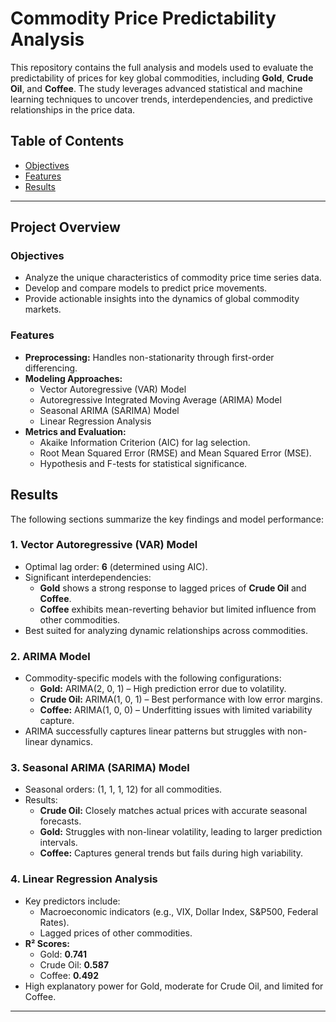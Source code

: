 # Commodity Price Predictability Analysis

This repository contains the full analysis and models used to evaluate the predictability of prices for key global commodities, including **Gold**, **Crude Oil**, and **Coffee**. The study leverages advanced statistical and machine learning techniques to uncover trends, interdependencies, and predictive relationships in the price data.

## Table of Contents
- [Objectives](#objectives)
- [Features](#features)
- [Results](#results)
---


## Project Overview

### Objectives
- Analyze the unique characteristics of commodity price time series data.
- Develop and compare models to predict price movements.
- Provide actionable insights into the dynamics of global commodity markets.

### Features
- **Preprocessing:** Handles non-stationarity through first-order differencing.
- **Modeling Approaches:**
  - Vector Autoregressive (VAR) Model
  - Autoregressive Integrated Moving Average (ARIMA) Model
  - Seasonal ARIMA (SARIMA) Model
  - Linear Regression Analysis
- **Metrics and Evaluation:**
  - Akaike Information Criterion (AIC) for lag selection.
  - Root Mean Squared Error (RMSE) and Mean Squared Error (MSE).
  - Hypothesis and F-tests for statistical significance.

## Results

The following sections summarize the key findings and model performance:

### 1. Vector Autoregressive (VAR) Model
- Optimal lag order: **6** (determined using AIC).
- Significant interdependencies:
  - **Gold** shows a strong response to lagged prices of **Crude Oil** and **Coffee**.
  - **Coffee** exhibits mean-reverting behavior but limited influence from other commodities.
- Best suited for analyzing dynamic relationships across commodities.

### 2. ARIMA Model
- Commodity-specific models with the following configurations:
  - **Gold:** ARIMA(2, 0, 1) – High prediction error due to volatility.
  - **Crude Oil:** ARIMA(1, 0, 1) – Best performance with low error margins.
  - **Coffee:** ARIMA(1, 0, 0) – Underfitting issues with limited variability capture.
- ARIMA successfully captures linear patterns but struggles with non-linear dynamics.

### 3. Seasonal ARIMA (SARIMA) Model
- Seasonal orders: (1, 1, 1, 12) for all commodities.
- Results:
  - **Crude Oil:** Closely matches actual prices with accurate seasonal forecasts.
  - **Gold:** Struggles with non-linear volatility, leading to larger prediction intervals.
  - **Coffee:** Captures general trends but fails during high variability.

### 4. Linear Regression Analysis
- Key predictors include:
  - Macroeconomic indicators (e.g., VIX, Dollar Index, S&P500, Federal Rates).
  - Lagged prices of other commodities.
- **R² Scores:**
  - Gold: **0.741**
  - Crude Oil: **0.587**
  - Coffee: **0.492**
- High explanatory power for Gold, moderate for Crude Oil, and limited for Coffee.

---
